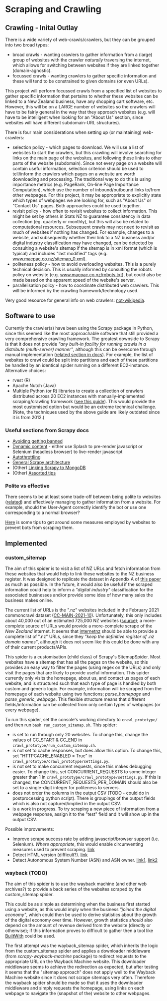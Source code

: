 # Scraping and Crawling

## Crawling - Inital Outlay
There is a wide variety of web-crawls/crawlers, but they can be grouped into two broad types:
- broad crawls - wanting crawlers to gather information from a (large) group of websites with the crawler *naturally* traversing the internet, which allows for switching between websites if they are linked together (domain-agnostic).
- focussed crawls - wanting crawlers to gather specific information and these will tend to be constrained to given domains (or even URLs).

This project will perform focussed crawls from a specified list of websites to gather specific information that pertains to whether these websites can be linked to a New Zealand business, have any shopping cart software, etc. However, this will be on a LARGE number of websites so the crawlers will have to be fairly general in the way that they approach websites (e.g. will have to be intelligent when looking for an "About Us" section, since websites will have different subdomain-URL structures).

There is four main considerations when setting up (or maintaining) web-crawlers:
- selection policy - which pages to download. We will use a list of websites to start the crawlers, but this crawling will involve searching for links on the main page of the websites, and following these links to other parts of the website (subdomain). Since not every page on a website will contain useful information, selection criterion should be used to tell/inform the crawlers which pages on a website are worth downloading and processing. The traditional way to do this is using importance metrics (e.g. PageRank, On-line Page Importance Computation), which use the number of inbound/outbound links to/from other webpages. For this project, it may be appropriate to explicitly state which types of webpages we are looking for, such as "About Us" or "Contact Us" pages. Both approaches could be used together.
- revisit policy - how often to revisit websites to collect information. This might be set by others in Stats NZ to guarantee consistency in data collection (eg. quarterly or monthly), but this will also be related to computational resources. Subsequent crawls may not need to revisit as much of websites if nothing has changed. For example, changes to a website, and subsequently whether their link to a NZ business and/or digital industry classification may have changed, can be detected by consulting a website's sitemap if the sitemap is in xml format (which is typical) and includes "last modified" tags (e.g. www.macpac.co.nz/sitemap_0.xml).
- politeness policy - how to avoid overloading websites. This is a purely technical decision. This is usually informed by consulting the robots policy on website (e.g. www.macpac.co.nz/robots.txt), but could also be made based on the apparent speed of the website's server.
- parallelisation policy - how to coordinate distributed web crawlers. This will be informed by the crawling framework/technology used.

Very good resource for general info on web crawlers: [not-wikipedia](https://en.wikipedia.org/wiki/Web_crawler).

## Software to use
Currently the crawler(s) have been using the Scrapy package in Python, since this seemed like the most approachable software that still provided a very comprehensive crawling framework. The greatest downside to Scrapy is that it does not provide _"any built-in facility for running crawls in a distribute (multi-server) manner"_, although this can be overcome through manual implementation ([related section in docs](https://docs.scrapy.org/en/latest/topics/practices.html#distributed-crawls)). For example, the list of websites to crawl could be split into partitions and each of these partitions be handled by an identical spider running on a different EC2-instance.
Alternative choices:
- rvest (R)
- Apache Nutch (Java)
- Multiple Python (or R) libraries to create a collection of crawlers distributed across 20 EC2 instances with manually-implemented scraping/crawling framework ([see this guide](https://michaelnielsen.org/ddi/how-to-crawl-a-quarter-billion-webpages-in-40-hours/)). This would provide the most customised option but would be an extreme technical challenge. (Note, the techniques used by the above guide are likely outdated since it is from 2012.)

### Useful sections from Scrapy docs
- [Avoiding getting banned](https://docs.scrapy.org/en/latest/topics/practices.html#avoiding-getting-banned)
- [Dynamic content](https://docs.scrapy.org/en/latest/topics/dynamic-content.html) - either use Splash to pre-render javascript or Selenium (headless browser) to live-render javascript
- [Autothrottling](https://docs.scrapy.org/en/latest/topics/autothrottle.html)
- [General Scrapy architecture](https://docs.scrapy.org/en/latest/topics/architecture.html)
- (Other) [Linking Scrapy to MongoDB](https://realpython.com/web-scraping-with-scrapy-and-mongodb/)
- (Other) [Assorted tips](https://www.zyte.com/blog/scrapy-tips-from-the-pros-part-1/)

### Polite vs effective
There seems to be at least some trade-off between being polite to websites ([related](https://www.zyte.com/blog/how-to-crawl-the-web-politely-with-scrapy/)) and effectively managing to gather information from a website. For example, should the User-Agent correctly identify the bot or use one corresponding to a normal browser?

[Here](https://www.programmersought.com/article/66717873784/) is some tips to get around some measures employed by websites to prevent bots from scraping them.

## Implemented
### custom_sitemap
The aim of this spider is to visit a list of NZ URLs and fetch information from these websites that would help to link these websites to the NZ business register. It was designed to replicate the dataset in Appendix A of [this paper](https://www.cbs.nl/-/media/_pdf/2016/40/measuring-the-internet-economy.pdf) as much as possible.
In the future, it would also be useful if the scraped information could help to inform a _"digital industry"_ classification for the associated businesses and/or provide some idea of how many sales the business makes online.

The current list of URLs is the ".nz" websites included in the February 2021 commoncrawl dataset ([CC-MAIN-2021-10](https://commoncrawl.org/2021/03/february-march-2021-crawl-archive-now-available/)). Unfortunately, this only includes about 40,000 out of an estimated 725,000 NZ websites ([source](https://docs.internetnz.nz/reports/)); a more-complete source of URLs would provide a more-complete scrape of the _New Zealand_ internet. It seems that [internetnz](https://docs.internetnz.nz/) should be able to provide a complete list of ".nz" URLs, since they _"keep the definitive register of .nz domain names"_, although it does not seem like this could be done with any of their current products/APIs.

This spider is a customisation (child class) of Scrapy's SitemapSpider. Most websites have a sitemap that has all the pages on the website, so this provides an easy way to filter the pages (using regex on the URLs) and only visit the pages that are likely to provide useful information. This spider currently only visits the homepage, about us, and contact us pages of each website, and is structured such that each type of page is handled by both custom and generic logic. For example, information will be scraped from the homepage of each website using two functions; *parse_homepage* and *parse_generic_webpage*. This flexible structure means that different fields/information can be collected from only certain types of webpages (or every webpage).

To run this spider, set the console's working directory to `crawl_prototype/` and then run `bash run_custom_sitemap.sh`. This spider:
- is set to run through only 20 websites. To change this, change the values of CC_START & CC_END in `crawl_prototype/run_custom_sitemap.sh`.
- is not set to cache responses, but does allow this option. To change this, set "HTTPCACHE_ENABLED = True" in `crawl_prototype/crawl_prototype/settings.py`.
- is not set to make concurrent requests, since this makes debugging easier. To change this, set CONCURRENT_REQUESTS to some integer greater than 1 in `crawl_prototype/crawl_prototype/settings.py`. If this is changed, the CONCURRENT_REQUESTS_PER_DOMAIN should also be set to a single-digit integer for politeness to servers.
- does not order the columns in the output CSV (TODO - could do in postprocessing python script). There is groupings of the output fields which is also not captured/implied in the output CSV.
- is a work in progress. To try scraping a new piece of information from a webpage response, assign it to the "test" field and it will show up in the output CSV.

Possible improvements:
- Improve scrape success rate by adding javascript/browser support (i.e. Selenium). *Where appropriate*, this would enable circumventing measures used to prevent scraping. [link](https://stackoverflow.com/questions/47315699/scrapy-user-agent-and-robotstxt-obey-are-properly-set-but-i-still-get-error-40)
- Detect HTML version (difficult?). [link](https://howtocheckversion.com/check-html-version-website/)
- Detect Autonomous System Number (ASN) and ASN owner. [link1](https://www.cidr-report.org/as2.0/autnums.html), [link2](https://github.com/hadiasghari/pyasn)

### wayback (TODO)
The aim of this spider is to use the wayback machine (and other web archives?) to provide a back series of the websites scraped by the custom_sitemap spider.

This could be as simple as determining when the business first started using a website, as this would imply when the business _"joined the digital economy"_, which could then be used to derive statistics about the growth of the digital economy over time. However, growth statistics *should* also depend on the amount of revenue derived from the website (directly or otherwise); if this information proves to difficult to gather then a tool like [BuiltWith](https://builtwith.com/) could be used.

The first attempt was the wayback_sitemap spider, which inherits the logic from the custom_sitemap spider and applies a downloader middleware (from *scrapy-wayback-machine* package) to redirect requests to the appropriate URL on the Wayback Machine website. This downloader middleware seems to achieve the redirection as expected, but after testing it seems that the "sitemap approach" does not apply well to the Wayback Machine website since it does not scrape sitemaps very often. Therefore the wayback spider should be made so that it uses the downloader middleware and simply requests the homepage, using links on each webpage to navigate the (snapshot of the) website to other webpages.
